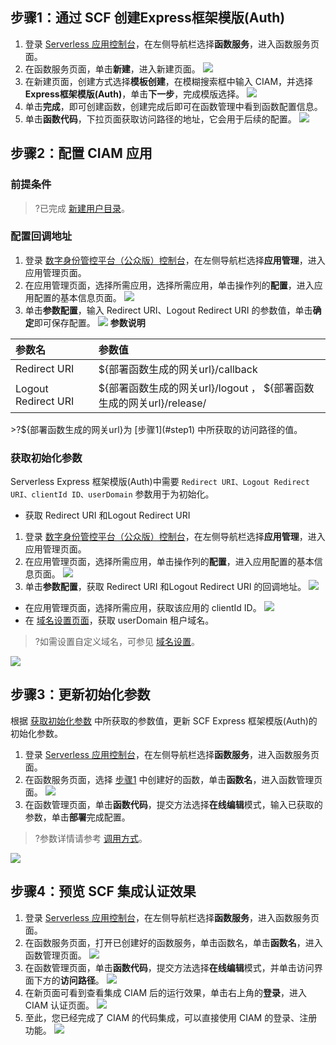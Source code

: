 ## 步骤1：通过 SCF 创建Express框架模版(Auth)[](id:step1)
1.	登录 [Serverless 应用控制台](https://console.cloud.tencent.com/scf/list?rid=4&ns=default)，在左侧导航栏选择**函数服务**，进入函数服务页面。
2.	在函数服务页面，单击**新建**，进入新建页面。
![](https://qcloudimg.tencent-cloud.cn/raw/4a1e28c7586f98574250866c73d07eae.png)
3.	在新建页面，创建方式选择**模板创建**，在模糊搜索框中输入 CIAM，并选择 **Express框架模版(Auth)**，单击**下一步**，完成模版选择。
![](https://qcloudimg.tencent-cloud.cn/raw/fa65602cbdc550a648f70845515d3db9.png)	
4.	单击**完成**，即可创建函数，创建完成后即可在函数管理中看到函数配置信息。
5.	单击**函数代码**，下拉页面获取访问路径的地址，它会用于后续的配置。
![](https://qcloudimg.tencent-cloud.cn/raw/6198933cbef14cba25c268d430a528d8.png)

## 步骤2：配置 CIAM 应用
### 前提条件
>?已完成 [新建用户目录](https://cloud.tencent.com/document/product/1441/60657)。
>
### 配置回调地址
 1. 登录 [数字身份管控平台（公众版）控制台](https://console.cloud.tencent.com/ciam)，在左侧导航栏选择**应用管理**，进入应用管理页面。
 2. 在应用管理页面，选择所需应用，选择所需应用，单击操作列的**配置**，进入应用配置的基本信息页面。
![](https://qcloudimg.tencent-cloud.cn/raw/67361297a609ed36b047a3f1b5c8de6a.png)
 3. 单击**参数配置**，输入 Redirect URI、Logout Redirect URI 的参数值，单击**确定**即可保存配置。
 ![](https://qcloudimg.tencent-cloud.cn/raw/6a7d259797dbdb1daba12aa04367c7a0.png)
 **参数说明**
<table>
<thead>
<tr>
<th align="left">参数名</th>
<th align="left">参数值</th>
</tr>
</thead>
<tbody><tr>
<td align="left">Redirect URI</td>
<td align="left">${部署函数生成的网关url}/callback</td>
</tr>
<tr>
<td align="left">Logout Redirect URI</td>
<td align="left">${部署函数生成的网关url}/logout ， ${部署函数生成的网关url}/release/</td>
</tr>
</tbody></table>
>?${部署函数生成的网关url}为 [步骤1](#step1) 中所获取的访问路径的值。

### 获取初始化参数[](id:step2)
Serverless Express 框架模版(Auth)中需要 `Redirect URI、Logout Redirect URI、clientId ID、userDomain` 参数用于为初始化。
- 获取 Redirect URI 和Logout Redirect URI
 1. 登录 [数字身份管控平台（公众版）控制台](https://console.cloud.tencent.com/ciam)，在左侧导航栏选择**应用管理**，进入应用管理页面。
 2. 在应用管理页面，选择所需应用，单击操作列的**配置**，进入应用配置的基本信息页面。
 ![](https://qcloudimg.tencent-cloud.cn/raw/364f028a4f59037092f34ae47735b972.png)
 2. 单击**参数配置**，获取 Redirect URI 和Logout Redirect URI 的回调地址。
![](https://qcloudimg.tencent-cloud.cn/raw/c058b89bafa5036935fe3356542c28b8.png)
- 在应用管理页面，选择所需应用，获取该应用的 clientId ID。
![](https://qcloudimg.tencent-cloud.cn/raw/e825c14cd4d8adb1547196cb2d4b2f7b.png)
- 在 [域名设置页面](https://console.cloud.tencent.com/ciam/custom-domain-name)，获取 userDomain 租户域名。
>?如需设置自定义域名，可参见 [域名设置](https://cloud.tencent.com/document/product/1441/61161)。
>
![](https://qcloudimg.tencent-cloud.cn/raw/1ee85271202546276574ea6cab5410b1.png)

## 步骤3：更新初始化参数
根据 [获取初始化参数](#step2) 中所获取的参数值，更新 SCF Express 框架模版(Auth)的初始化参数。
1.	登录 [Serverless 应用控制台](https://console.cloud.tencent.com/scf/list?rid=4&ns=default)，在左侧导航栏选择**函数服务**，进入函数服务页面。
2.	在函数服务页面，选择 [步骤1](#step1) 中创建好的函数，单击**函数名**，进入函数管理页面。
![](https://qcloudimg.tencent-cloud.cn/raw/7071dd7c2de298fecfb8e25527b091ed.png)
3.	在函数管理页面，单击**函数代码**，提交方法选择**在线编辑**模式，输入已获取的参数，单击**部署**完成配置。
>?参数详情请参考 [调用方式](https://cloud.tencent.com/document/product/1441/63586)。
>
![](https://qcloudimg.tencent-cloud.cn/raw/e47bf76e5efab3920633232683bb72b2.jpg)

## 步骤4：预览 SCF 集成认证效果
1.	登录 [Serverless 应用控制台](https://console.cloud.tencent.com/scf/list?rid=4&ns=default)，在左侧导航栏选择**函数服务**，进入函数服务页面。
2.	在函数服务页面，打开已创建好的函数服务，单击函数名，单击**函数名**，进入函数管理页面。
![](https://qcloudimg.tencent-cloud.cn/raw/7071dd7c2de298fecfb8e25527b091ed.png)
3. 在函数管理页面，单击**函数代码**，提交方法选择**在线编辑**模式，并单击访问界面下方的**访问路径**。
![](https://qcloudimg.tencent-cloud.cn/raw/6198933cbef14cba25c268d430a528d8.png)
4. 在新页面可看到查看集成 CIAM 后的运行效果，单击右上角的**登录**，进入 CIAM 认证页面。
![](https://qcloudimg.tencent-cloud.cn/raw/c138394a84b91ea892634aada42ab8d5.jpg)
3. 至此，您已经完成了 CIAM 的代码集成，可以直接使用 CIAM 的登录、注册功能。
![](https://qcloudimg.tencent-cloud.cn/raw/3f5cc223abce867c70a31cabd173aae8.jpg)
